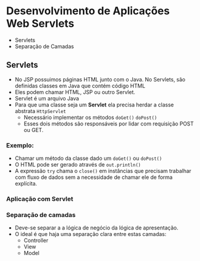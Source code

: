 # Desenvolvimento de Aplicações Web Servlets

- Servlets
- Separação de Camadas

## Servlets

- No JSP possuimos páginas HTML junto com o Java. No Servlets, são definidas classes em Java que contém código HTML
- Eles podem chamar HTML, JSP ou outro Servlet.
- Servlet é um arquivo Java
- Para que uma classe seja um **Servlet** ela precisa herdar a classe abstrata `HttpServlet`
    - Necessário implementar os métodos `doGet()` `doPost()`
    - Esses dois métodos são responsáveis por lidar com requisição POST ou GET.

### Exemplo:

- Chamar um método da classe dado um `doGet()` ou `doPost()`
- O HTML pode ser gerado através de `out.println()`
- A expressão `try` chama o `close()` em instâncias que precisam trabalhar com fluxo de dados sem a necessidade de chamar ele de forma explícita.

### Aplicação com Servlet




### Separação de camadas

- Deve-se separar a a lógica de negócio da lógica de apresentação.
- O ideal é que haja uma separação clara entre estas camadas: 
    - Controller
    - View
    - Model

    